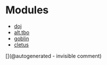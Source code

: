 
# Modules

* [doj](/doj/)
* [alt.tbo](/retired/alt.tbo/)
* [goblin](/goblin/)
* [cletus](/retired/cletus/)


[](@autogenerated - invisible comment)